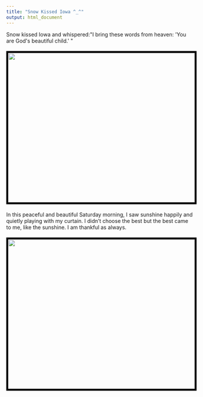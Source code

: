 ```yaml
---
title: "Snow Kissed Iowa ^_^"
output: html_document
---
```



<p>Snow kissed Iowa and whispered:"I bring these words from heaven: 'You are God's beautiful child.' "</p>

<p style="text-align: center;"><a href="http://linhui.org/images/posts/2015-11-21snow.jpg"><img class="aligncenter  
wp-image-222" style="margin-top: 5px; margin-bottom: 5px; border-width: 5px; border-color: black; border-style: solid;" title="cofirst_day2" src="http://linhui.org/images/posts/2015-11-21snow.jpg" alt="" width="500" height="400" /></a></p>

<p>In this peaceful and beautiful Saturday morning, I saw sunshine happily and quietly playing with my curtain. I didn’t choose the best but the best came to me, like the sunshine. I am thankful as always.  </p>

<p style="text-align: center;"><a href="http://linhui.org/images/posts/2015-11-21snow2.jpg"><img class="aligncenter  
wp-image-222" style="margin-top: 5px; margin-bottom: 5px; border-width: 5px; border-color: black; border-style: solid;" title="cofirst_day2" src="http://linhui.org/images/posts/2015-11-21snow2.jpg" alt="" width="500" height="400" /></a></p>

